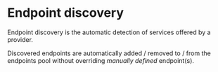 # Endpoint discovery

Endpoint discovery is the automatic detection of services offered by a provider.

Discovered endpoints are automatically added / removed to / from the endpoints pool without overriding _manually defined_ endpoint(s).  
